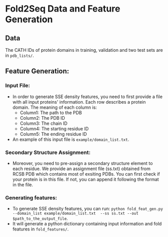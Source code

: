# Fold2Seq Data and Feature Generation

## Data
The CATH IDs of protein domains in training, validation and two test sets are in `pdb_lists/`. 


## Feature Generation:
### Input File:
* In order to generate SSE density features, you need to first provide a file with all input proteins' information.  Each row describes a protein domain. The meaning of each column is:
  * Column1: The path to the PDB
  * Column2: The PDB ID
  * Column3: The chain ID
  * Column4: The starting residue ID
  * Column5: The ending residue ID
* An example of this input file is `example/domain_list.txt`.

### Secondary Structure Assignment:
* Moreover, you need to pre-assign a secondary structure element to each residue. We provide an assignment file (ss.txt) obtained from RCSB PDB which contains most of exsiting PDBs. You can first check if your protein is in this file. If not, you can append it following the format in the file.  

### Generating features:
* To generate SSE density features, you can run:
`python fold_feat_gen.py --domain_list example/domain_list.txt  --ss ss.txt --out $path_to_the_output_file`.
* It will generate a  python dictionary containing input information and fold features in `fold_features/`.

